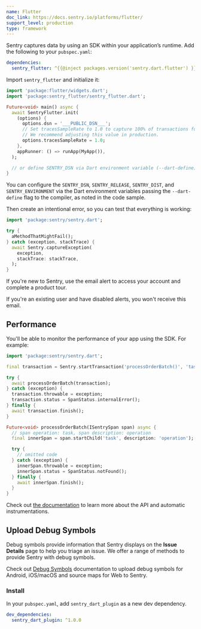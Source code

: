 ```yaml
---
name: Flutter
doc_link: https://docs.sentry.io/platforms/flutter/
support_level: production
type: framework
---
```


Sentry captures data by using an SDK within your application’s runtime. Add the following to your `pubspec.yaml`:

```yml {filename:pubspec.yaml}
dependencies:
  sentry_flutter: ^{{@inject packages.version('sentry.dart.flutter') }}
```

Import `sentry_flutter` and initialize it:

```dart
import 'package:flutter/widgets.dart';
import 'package:sentry_flutter/sentry_flutter.dart';

Future<void> main() async {
  await SentryFlutter.init(
    (options) {
      options.dsn = '___PUBLIC_DSN___';
      // Set tracesSampleRate to 1.0 to capture 100% of transactions for performance monitoring.
      // We recommend adjusting this value in production.
      options.tracesSampleRate = 1.0;
    },
    appRunner: () => runApp(MyApp()),
  );

  // or define SENTRY_DSN via Dart environment variable (--dart-define)
}
```

You can configure the `SENTRY_DSN`, `SENTRY_RELEASE`, `SENTRY_DIST`, and `SENTRY_ENVIRONMENT` via the Dart environment variables passing the `--dart-define` flag to the compiler, as noted in the code sample.

Then create an intentional error, so you can test that everything is working:

```dart
import 'package:sentry/sentry.dart';

try {
  aMethodThatMightFail();
} catch (exception, stackTrace) {
  await Sentry.captureException(
    exception,
    stackTrace: stackTrace,
  );
}
```

If you're new to Sentry, use the email alert to access your account and complete a product tour.

If you're an existing user and have disabled alerts, you won't receive this email.

## Performance

You'll be able to monitor the performance of your app using the SDK.
For example:

```dart
import 'package:sentry/sentry.dart';

final transaction = Sentry.startTransaction('processOrderBatch()', 'task');

try {
  await processOrderBatch(transaction);
} catch (exception) {
  transaction.throwable = exception;
  transaction.status = SpanStatus.internalError();
} finally {
  await transaction.finish();
}

Future<void> processOrderBatch(ISentrySpan span) async {
  // span operation: task, span description: operation
  final innerSpan = span.startChild('task', description: 'operation');

  try {
    // omitted code
  } catch (exception) {
    innerSpan.throwable = exception;
    innerSpan.status = SpanStatus.notFound();
  } finally {
    await innerSpan.finish();
  }
}
```

Check out [the documentation](https://docs.sentry.io/platforms/flutter/performance/instrumentation/) to learn more about the API and automatic instrumentations.

## Upload Debug Symbols

Debug symbols provide information that Sentry displays on the **Issue Details** page to help you triage an issue. We offer a range of methods to provide Sentry with debug symbols.

Check out [Debug Symbols](platforms/flutter/upload-debug/) documentation to upload debug symbols for Android, iOS/macOS and source maps for Web to Sentry.

### Install

In your `pubspec.yaml`, add `sentry_dart_plugin` as a new dev dependency.

```yaml
dev_dependencies:
  sentry_dart_plugin: ^1.0.0
```
